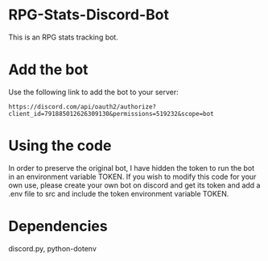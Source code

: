 # RPG-Stats-Discord-Bot

This is an RPG stats tracking bot.

# Add the bot

Use the following link to add the bot to your server:
```
https://discord.com/api/oauth2/authorize?client_id=791885012626309130&permissions=519232&scope=bot
```

# Using the code

In order to preserve the original bot, I have hidden the token to run the bot in an environment variable TOKEN.
If you wish to modify this code for your own use,
 please create your own bot on discord and get its token and add a .env file to src and include the token environment variable TOKEN.

# Dependencies

discord.py, python-dotenv

